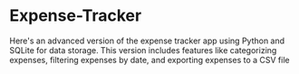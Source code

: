 # Expense-Tracker
Here's an advanced version of the expense tracker app using Python and SQLite for data storage. This version includes features like categorizing expenses, filtering expenses by date, and exporting expenses to a CSV file
